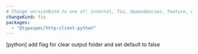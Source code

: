 ```yaml
---
# Change versionKind to one of: internal, fix, dependencies, feature, deprecation, breaking
changeKind: fix
packages:
  - "@typespec/http-client-python"
---
```


[python] add flag for clear output folder and set default to false
